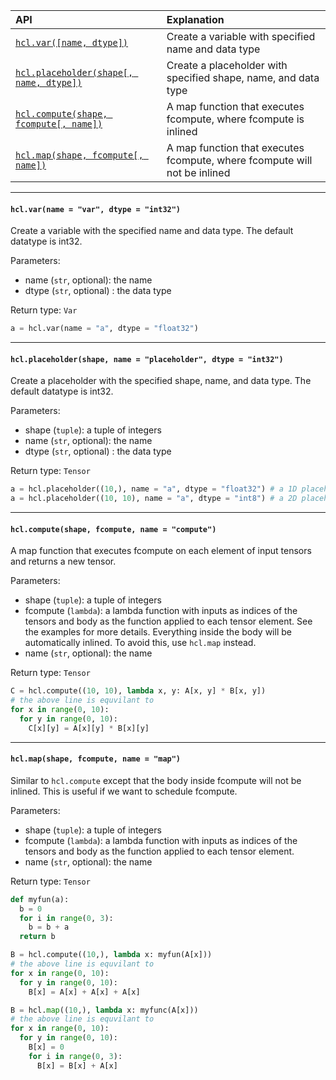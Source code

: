 | API | Explanation |
| :-- | :-- |
| [```hcl.var([name, dtype])```](#var) | Create a variable with specified name and data type |
| [```hcl.placeholder(shape[, name, dtype])```](#ph) | Create a placeholder with specified shape, name, and data type |
| [```hcl.compute(shape, fcompute[, name])```](#com) | A map function that executes fcompute, where fcompute is inlined |
| [```hcl.map(shape, fcompute[, name])```](#com) | A map function that executes fcompute, where fcompute will not be inlined |

***

#### <a name="var">```hcl.var(name = "var", dtype = "int32")```</a>
Create a variable with the specified name and data type. The default datatype is int32.

Parameters:
* name (`str`, optional): the name
* dtype (`str`, optional) : the data type

Return type: `Var`

```python
a = hcl.var(name = "a", dtype = "float32")
```

***

#### <a name="ph">```hcl.placeholder(shape, name = "placeholder", dtype = "int32")```</a>
Create a placeholder with the specified shape, name, and data type. The default datatype is int32.

Parameters:
* shape (`tuple`): a tuple of integers
* name (`str`, optional): the name
* dtype (`str`, optional) : the data type

Return type: `Tensor`

```python
a = hcl.placeholder((10,), name = "a", dtype = "float32") # a 1D placeholder
a = hcl.placeholder((10, 10), name = "a", dtype = "int8") # a 2D placeholder
```

***

#### <a name="com">```hcl.compute(shape, fcompute, name = "compute")```</a>
A map function that executes fcompute on each element of input tensors and returns a new tensor.

Parameters:
* shape (`tuple`): a tuple of integers
* fcompute (`lambda`): a lambda function with inputs as indices of the tensors and body as the function applied to each tensor element. See the examples for more details. Everything inside the body will be automatically inlined. To avoid this, use `hcl.map` instead.
* name (`str`, optional): the name

Return type: `Tensor`

```python
C = hcl.compute((10, 10), lambda x, y: A[x, y] * B[x, y])
# the above line is equvilant to
for x in range(0, 10):
  for y in range(0, 10):
    C[x][y] = A[x][y] * B[x][y]
```

***

#### <a name="map">```hcl.map(shape, fcompute, name = "map")```</a>
Similar to `hcl.compute` except that the body inside fcompute will not be inlined. This is useful if we want to schedule fcompute.

Parameters:
* shape (`tuple`): a tuple of integers
* fcompute (`lambda`): a lambda function with inputs as indices of the tensors and body as the function applied to each tensor element.
* name (`str`, optional): the name

Return type: `Tensor`

```python
def myfun(a):
  b = 0
  for i in range(0, 3):
    b = b + a
  return b

B = hcl.compute((10,), lambda x: myfun(A[x]))
# the above line is equvilant to
for x in range(0, 10):
  for y in range(0, 10):
    B[x] = A[x] + A[x] + A[x]

B = hcl.map((10,), lambda x: myfunc(A[x]))
# the above line is equvilant to
for x in range(0, 10):
  for y in range(0, 10):
    B[x] = 0
    for i in range(0, 3):
      B[x] = B[x] + A[x]
```

